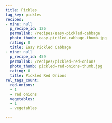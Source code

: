 ```yaml
---
title: Pickles
tag_key: pickles
recipes:
- mine: null
  p_recipe_id: 126
  permalink: /recipes/easy-pickled-cabbage
  photo_thumb: easy-pickled-cabbage-thumb.jpg
  rating: 0
  title: Easy Pickled Cabbage
- mine: null
  p_recipe_id: 459
  permalink: /recipes/pickled-red-onions
  photo_thumb: pickled-red-onions-thumb.jpg
  rating: 0
  title: Pickled Red Onions
rel_tags_count:
  red-onions:
  - 1
  - red onions
  vegetables:
  - 1
  - vegetables

---
```

